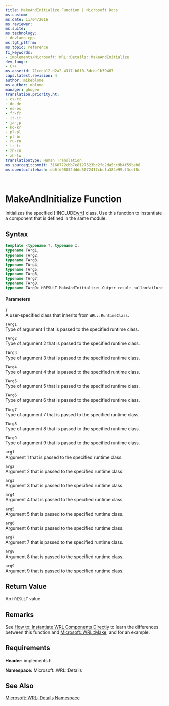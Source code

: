 ```yaml
---
title: MakeAndInitialize Function | Microsoft Docs
ms.custom: 
ms.date: 11/04/2016
ms.reviewer: 
ms.suite: 
ms.technology:
- devlang-cpp
ms.tgt_pltfrm: 
ms.topic: reference
f1_keywords:
- implements/Microsoft::WRL::Details::MakeAndInitialize
dev_langs:
- C++
ms.assetid: 71ceeb12-d2a2-4317-b010-3dcde1b39467
caps.latest.revision: 4
author: mikeblome
ms.author: mblome
manager: ghogen
translation.priority.ht:
- cs-cz
- de-de
- es-es
- fr-fr
- it-it
- ja-jp
- ko-kr
- pl-pl
- pt-br
- ru-ru
- tr-tr
- zh-cn
- zh-tw
translationtype: Human Translation
ms.sourcegitcommit: 3168772cbb7e8127523bc2fc2da5cc9b4f59beb8
ms.openlocfilehash: db6fd98832dddd5072417cbcfa384e99cf3cef8c

---
```

# MakeAndInitialize Function
Initializes the specified [!INCLUDE[wrt](../atl/reference/includes/wrt_md.md)] class. Use this function to instantiate a component that is defined in the same module.  
  
## Syntax  
  
```cpp  
template <typename T, typename I,   
typename TArg1,   
typename TArg2,   
typename TArg3,   
typename TArg4,   
typename TArg5,   
typename TArg6,   
typename TArg7,   
typename TArg8,   
typename TArg9> HRESULT MakeAndInitialize(_Outptr_result_nullonfailure_ I** ppvObject, TArg1 &&arg1, TArg2 &&arg2, TArg3 &&arg3, TArg4 &&arg4, TArg5 &&arg5, TArg6 &&arg6, TArg7 &&arg7, TArg8 &&arg8, TArg9 &&arg9) throw()  
```  
  
#### Parameters  
 `T`  
 A user-specified class that inherits from `WRL::RuntimeClass`.  
  
 `TArg1`  
 Type of argument 1 that is passed to the specified runtime class.  
  
 `TArg2`  
 Type of argument 2 that is passed to the specified runtime class.  
  
 `TArg3`  
 Type of argument 3 that is passed to the specified runtime class.  
  
 `TArg4`  
 Type of argument 4 that is passed to the specified runtime class.  
  
 `TArg5`  
 Type of argument 5 that is passed to the specified runtime class.  
  
 `TArg6`  
 Type of argument 6 that is passed to the specified runtime class.  
  
 `TArg7`  
 Type of argument 7 that is passed to the specified runtime class.  
  
 `TArg8`  
 Type of argument 8 that is passed to the specified runtime class.  
  
 `TArg9`  
 Type of argument 9 that is passed to the specified runtime class.  
  
 `arg1`  
 Argument 1 that is passed to the specified runtime class.  
  
 `arg2`  
 Argument 2 that is passed to the specified runtime class.  
  
 `arg3`  
 Argument 3 that is passed to the specified runtime class.  
  
 `arg4`  
 Argument 4 that is passed to the specified runtime class.  
  
 `arg5`  
 Argument 5 that is passed to the specified runtime class.  
  
 `arg6`  
 Argument 6 that is passed to the specified runtime class.  
  
 `arg7`  
 Argument 7 that is passed to the specified runtime class.  
  
 `arg8`  
 Argument 8 that is passed to the specified runtime class.  
  
 `arg9`  
 Argument 9 that is passed to the specified runtime class.  
  
## Return Value  
 An `HRESULT` value.  
  
## Remarks  
 See [How to: Instantiate WRL Components Directly](../windows/how-to-instantiate-wrl-components-directly.md) to learn the differences between this function and [Microsoft::WRL::Make](../windows/make-function.md), and for an example.  
  
## Requirements  
 **Header:** implements.h  
  
 **Namespace:** Microsoft::WRL::Details  
  
## See Also  
 [Microsoft::WRL::Details Namespace](../windows/microsoft-wrl-details-namespace.md)


<!--HONumber=Jan17_HO1-->


